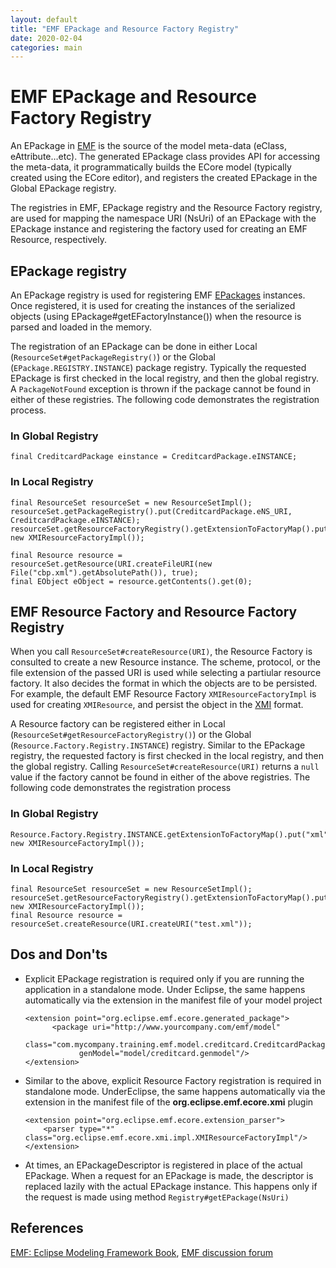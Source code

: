 ```yaml
---
layout: default
title: "EMF EPackage and Resource Factory Registry"
date: 2020-02-04
categories: main
---
```


# EMF EPackage and Resource Factory Registry

An EPackage in [EMF](https://www.eclipse.org/modeling/emf/) is the source of the model meta-data (eClass, eAttribute…etc). The generated EPackage class provides API for accessing the meta-data, it programmatically builds the ECore model (typically created using the ECore editor), and registers the created EPackage in the Global EPackage registry.

The registries in EMF, EPackage registry and the Resource Factory registry, are used for mapping the namespace URI (NsUri) of an EPackage with the EPackage instance and registering the factory used for creating an EMF Resource, respectively.

## EPackage registry

An EPackage registry is used for registering EMF [EPackages](https://download.eclipse.org/modeling/emf/emf/javadoc/2.5.0/org/eclipse/emf/ecore/EPackage.html) instances. Once registered, it is used for creating the instances of the serialized objects (using EPackage#getEFactoryInstance()) when the resource is parsed and loaded in the memory.

The registration of an EPackage can be done in either Local (`ResourceSet#getPackageRegistry()`) or the Global (`EPackage.REGISTRY.INSTANCE`) package registry. Typically the requested EPackage is first checked in the local registry, and then the global registry. A `PackageNotFound` exception is thrown if the package cannot be found in either of these registries. The following code demonstrates the registration process.

### In Global Registry

```
final CreditcardPackage einstance = CreditcardPackage.eINSTANCE;
```

### In Local Registry

```
final ResourceSet resourceSet = new ResourceSetImpl();
resourceSet.getPackageRegistry().put(CreditcardPackage.eNS_URI, CreditcardPackage.eINSTANCE);
resourceSet.getResourceFactoryRegistry().getExtensionToFactoryMap().put("xml", new XMIResourceFactoryImpl());

final Resource resource = resourceSet.getResource(URI.createFileURI(new File("cbp.xml").getAbsolutePath()), true);
final EObject eObject = resource.getContents().get(0);
```

## EMF Resource Factory and Resource Factory Registry

When you call `ResourceSet#createResource(URI)`, the Resource Factory is consulted to create a new Resource instance. The scheme, protocol, or the file extension of the passed URI is used while selecting a partiular resource factory. It also decides the format in which the objects are to be persisted. For example, the default EMF Resource Factory `XMIResourceFactoryImpl` is used for creating `XMIResource`, and persist the object in the [XMI](https://www.omg.org/spec/XMI/About-XMI/) format.

A Resource factory can be registered either in Local (`ResourceSet#getResourceFactoryRegistry()`) or the Global (`Resource.Factory.Registry.INSTANCE`) registry. Similar to the EPackage registry, the requested factory is first checked in the local registry, and then the global registry. Calling `ResourceSet#createResource(URI)` returns a `null` value if the factory cannot be found in either of the above registries. The following code demonstrates the registration process

### In Global Registry

```
Resource.Factory.Registry.INSTANCE.getExtensionToFactoryMap().put("xml", new XMIResourceFactoryImpl());
```

### In Local Registry

```
final ResourceSet resourceSet = new ResourceSetImpl();
resourceSet.getResourceFactoryRegistry().getExtensionToFactoryMap().put("xml", new XMIResourceFactoryImpl());
final Resource resource = resourceSet.createResource(URI.createURI("test.xml"));
```

## Dos and Don'ts

- Explicit EPackage registration is required only if you are running the application in a standalone mode. Under Eclipse, the same happens automatically via the extension in the manifest file of your model project

  ```
  <extension point="org.eclipse.emf.ecore.generated_package">
        <package uri="http://www.yourcompany.com/emf/model"
              class="com.mycompany.training.emf.model.creditcard.CreditcardPackage"
              genModel="model/creditcard.genmodel"/>
  </extension>
  ```

- Similar to the above, explicit Resource Factory registration is required in standalone mode. UnderEclipse, the same happens automatically via the extension in the manifest file of the **org.eclipse.emf.ecore.xmi** plugin

  ```
  <extension point="org.eclipse.emf.ecore.extension_parser">
      <parser type="*" class="org.eclipse.emf.ecore.xmi.impl.XMIResourceFactoryImpl"/>
  </extension>
  ```

- At times, an EPackageDescriptor is registered in place of the actual EPackage. When a request for an EPackage
  is made, the descriptor is replaced lazily with the actual EPackage instance. This happens only if the request is made using method `Registry#getEPackage(NsUri)`

## References

[EMF: Eclipse Modeling Framework Book](https://www.amazon.com/EMF-Eclipse-Modeling-Framework-2nd/dp/0321331885),
[EMF discussion forum](https://www.eclipse.org/forums/index.php?t=thread&frm_id=108)

